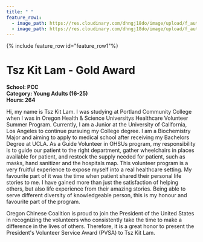 ```yaml
---
title: " "
feature_row1:
  - image_path: https://res.cloudinary.com/dhngj18do/image/upload/f_auto,q_auto/v1/images/pvsa/2024_Kit Lam_Tsz
  - image_path: https://res.cloudinary.com/dhngj18do/image/upload/f_auto,q_auto/v1/images/activities/year_2024
---
```


{% include feature_row id="feature_row1"%}

# Tsz Kit Lam - Gold Award

**School: PCC**  
**Category: Young Adults (16-25)**  
**Hours: 264**  

Hi, my name is Tsz Kit Lam. I was studying at Portland Community College when I was in Oregon Health & Science Universitys Healthcare Volunteer Summer Program. Currently, I am a Junior at the University of California, Los Angeles to continue pursuing my College degree. I am a Biochemistry Major and aiming to apply to medical school after receiving my Bachelors Degree at UCLA. As a Guide Volunteer in OHSUs program, my responsibility is to guide our patient to the right department, gather wheelchairs in places available for patient, and restock the supply needed for patient, such as masks, hand sanitizer and the hospitals map. This volunteer program is a very fruitful experience to expose myself into a real healthcare setting. My favourite part of it was the time when patient shared their personal life stories to me. I have gained more than just the satisfaction of helping others, but also life experience from their amazing stories. Being able to serve different diversity of knowledgeable person, this is my honour and favourite part of the program.

Oregon Chinese Coalition is proud to join the President of the United States in recognizing the volunteers who consistently take the time to make a difference in the lives of others. Therefore, it is a great honor to present the President's Volunteer Service Award (PVSA) to Tsz Kit Lam.
